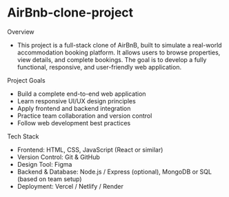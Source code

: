 # AirBnb-clone-project
Overview
- This project is a full-stack clone of AirBnB, built to simulate a real-world accommodation booking platform. It allows users to browse properties, view details, and complete bookings. The goal is to develop a fully functional, responsive, and user-friendly web application.

Project Goals
- Build a complete end-to-end web application
- Learn responsive UI/UX design principles
- Apply frontend and backend integration
- Practice team collaboration and version control
- Follow web development best practices

Tech Stack
- Frontend: HTML, CSS, JavaScript (React or similar)
- Version Control: Git & GitHub
- Design Tool: Figma
- Backend & Database: Node.js / Express (optional), MongoDB or SQL (based on team setup)
- Deployment: Vercel / Netlify / Render

